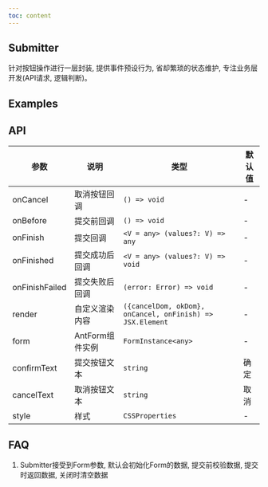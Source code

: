 ```yaml
---
toc: content
---
```


## Submitter

针对按钮操作进行一层封装, 提供事件预设行为, 省却繁琐的状态维护, 专注业务层开发(API请求, 逻辑判断)。

## Examples

<code src="./demos/base.tsx" title="基本使用" background="#f6f7f9"></code>

<code src="./demos/form.tsx" title="结合Form表单使用" background="#f6f7f9"></code>

## API

| 参数    | 说明     | 类型               | 默认值  |
| ------- | -------- | ------------------ | ------- |
| onCancel    | 取消按钮回调 | `() => void` | - |
| onBefore | 提交前回调 | `() => void`  | - |
| onFinish | 提交回调 | `<V = any> (values?: V) => any`       | - |
| onFinished | 提交成功后回调 | `<V = any> (values?: V) => void`       | - |
| onFinishFailed | 提交失败后回调 | `(error: Error) => void`       | - |
| render | 自定义渲染内容 | `({cancelDom, okDom}, onCancel, onFinish) => JSX.Element`       | - |
| form | AntForm组件实例 | `FormInstance<any>`       | - |
| confirmText | 提交按钮文本 | `string`       | 确定 |
| cancelText | 取消按钮文本 | `string`       | 取消 |
| style | 样式 | `CSSProperties`       | - |

## FAQ
1. Submitter接受到Form参数, 默认会初始化Form的数据, 提交前校验数据, 提交时返回数据, 关闭时清空数据
